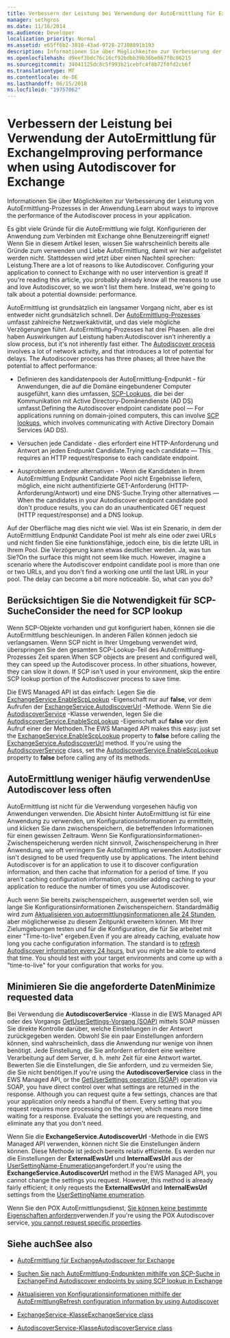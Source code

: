 ```yaml
---
title: Verbessern der Leistung bei Verwendung der AutoErmittlung für Exchange
manager: sethgros
ms.date: 11/16/2014
ms.audience: Developer
localization_priority: Normal
ms.assetid: e65ff6b2-3810-43ad-9728-27308891b193
description: Informationen Sie über Möglichkeiten zur Verbesserung der Leistung von AutoErmittlung-Prozesses in der Anwendung.
ms.openlocfilehash: d9eef3bdc76c16cf92bdbb39b36be067f0c06215
ms.sourcegitcommit: 34041125dc8c5f993b21cebfc4f8b72f0fd2cb6f
ms.translationtype: MT
ms.contentlocale: de-DE
ms.lasthandoff: 06/15/2018
ms.locfileid: "19757062"
---
```

# <a name="improving-performance-when-using-autodiscover-for-exchange"></a><span data-ttu-id="28360-103">Verbessern der Leistung bei Verwendung der AutoErmittlung für Exchange</span><span class="sxs-lookup"><span data-stu-id="28360-103">Improving performance when using Autodiscover for Exchange</span></span>

<span data-ttu-id="28360-104">Informationen Sie über Möglichkeiten zur Verbesserung der Leistung von AutoErmittlung-Prozesses in der Anwendung.</span><span class="sxs-lookup"><span data-stu-id="28360-104">Learn about ways to improve the performance of the Autodiscover process in your application.</span></span>
  
<span data-ttu-id="28360-p101">Es gibt viele Gründe für die AutoErmittlung wie folgt. Konfigurieren der Anwendung zum Verbinden mit Exchange ohne Benutzereingriff eignet! Wenn Sie in diesem Artikel lesen, wissen Sie wahrscheinlich bereits alle Gründe zum verwenden und Liebe AutoErmittlung, damit wir hier aufgelistet werden nicht. Stattdessen wird jetzt über einen Nachteil sprechen: Leistung.</span><span class="sxs-lookup"><span data-stu-id="28360-p101">There are a lot of reasons to like Autodiscover. Configuring your application to connect to Exchange with no user intervention is great! If you're reading this article, you probably already know all the reasons to use and love Autodiscover, so we won't list them here. Instead, we're going to talk about a potential downside: performance.</span></span>
  
<span data-ttu-id="28360-p102">AutoErmittlung ist grundsätzlich ein langsamer Vorgang nicht, aber es ist entweder nicht grundsätzlich schnell. Der [AutoErmittlung-Prozesses](autodiscover-for-exchange.md) umfasst zahlreiche Netzwerkaktivität, und das viele mögliche Verzögerungen führt. AutoErmittlung-Prozesses hat drei Phasen. alle drei haben Auswirkungen auf Leistung haben:</span><span class="sxs-lookup"><span data-stu-id="28360-p102">Autodiscover isn't inherently a slow process, but it's not inherently fast either. The [Autodiscover process](autodiscover-for-exchange.md) involves a lot of network activity, and that introduces a lot of potential for delays. The Autodiscover process has three phases; all three have the potential to affect performance:</span></span> 
  
- <span data-ttu-id="28360-112">Definieren des kandidatenpools der AutoErmittlung-Endpunkt - für Anwendungen, die auf die Domäne eingebundener Computer ausgeführt, kann dies umfassen, [SCP-Lookups](how-to-find-autodiscover-endpoints-by-using-scp-lookup-in-exchange.md), die bei der Kommunikation mit Active Directory-Domänendienste (AD DS) umfasst.</span><span class="sxs-lookup"><span data-stu-id="28360-112">Defining the Autodiscover endpoint candidate pool — For applications running on domain-joined computers, this can involve [SCP lookups](how-to-find-autodiscover-endpoints-by-using-scp-lookup-in-exchange.md), which involves communicating with Active Directory Domain Services (AD DS).</span></span>
    
- <span data-ttu-id="28360-113">Versuchen jede Candidate - dies erfordert eine HTTP-Anforderung und Antwort an jeden Endpunkt Candidate.</span><span class="sxs-lookup"><span data-stu-id="28360-113">Trying each candidate — This requires an HTTP request/response to each candidate endpoint.</span></span>
    
- <span data-ttu-id="28360-114">Ausprobieren anderer alternativen - Wenn die Kandidaten in Ihrem AutoErmittlung Endpunkt Candidate Pool nicht Ergebnisse liefern, möglich, eine nicht authentifizierte GET-Anforderung (HTTP-Anforderung/Antwort) und eine DNS-Suche.</span><span class="sxs-lookup"><span data-stu-id="28360-114">Trying other alternatives — When the candidates in your Autodiscover endpoint candidate pool don't produce results, you can do an unauthenticated GET request (HTTP request/response) and a DNS lookup.</span></span>
    
<span data-ttu-id="28360-p103">Auf der Oberfläche mag dies nicht wie viel. Was ist ein Szenario, in dem der AutoErmittlung Endpunkt Candidate Pool ist mehr als eine oder zwei URLs und nicht finden Sie eine funktionsfähige, jedoch eine, bis die letzte URL in Ihrem Pool. Die Verzögerung kann etwas deutlicher werden. Ja, was tun Sie?</span><span class="sxs-lookup"><span data-stu-id="28360-p103">On the surface this might not seem like much. However, imagine a scenario where the Autodiscover endpoint candidate pool is more than one or two URLs, and you don't find a working one until the last URL in your pool. The delay can become a bit more noticeable. So, what can you do?</span></span>
  
## <a name="consider-the-need-for-scp-lookup"></a><span data-ttu-id="28360-119">Berücksichtigen Sie die Notwendigkeit für SCP-Suche</span><span class="sxs-lookup"><span data-stu-id="28360-119">Consider the need for SCP lookup</span></span>

<span data-ttu-id="28360-p104">Wenn SCP-Objekte vorhanden und gut konfiguriert haben, können sie die AutoErmittlung beschleunigen. In anderen Fällen können jedoch sie verlangsamen. Wenn SCP nicht in Ihrer Umgebung verwendet wird, überspringen Sie den gesamten SCP-Lookup-Teil des AutoErmittlung-Prozesses Zeit sparen.</span><span class="sxs-lookup"><span data-stu-id="28360-p104">When SCP objects are present and configured well, they can speed up the Autodiscover process. In other situations, however, they can slow it down. If SCP isn't used in your environment, skip the entire SCP lookup portion of the Autodiscover process to save time.</span></span>
  
<span data-ttu-id="28360-p105">Die EWS Managed API ist das einfach: Legen Sie die [ExchangeService.EnableScpLookup](http://msdn.microsoft.com/en-us/library/microsoft.exchange.webservices.data.exchangeservice.enablescplookup%28v=exchg.80%29.aspx) -Eigenschaft nur auf **false**, vor dem Aufrufen der [ExchangeService.AutodiscoverUrl](http://msdn.microsoft.com/en-us/library/microsoft.exchange.webservices.data.exchangeservice.autodiscoverurl%28v=exchg.80%29.aspx) -Methode. Wenn Sie die [AutodiscoverService](http://msdn.microsoft.com/en-us/library/microsoft.exchange.webservices.autodiscover.autodiscoverservice%28v=exchg.80%29.aspx) -Klasse verwenden, legen Sie die [AutodiscoverService.EnableScpLookup](http://msdn.microsoft.com/en-us/library/microsoft.exchange.webservices.autodiscover.autodiscoverservice.enablescplookup%28v=exchg.80%29.aspx) -Eigenschaft auf **false** vor dem Aufruf einer der Methoden.</span><span class="sxs-lookup"><span data-stu-id="28360-p105">The EWS Managed API makes this easy: just set the [ExchangeService.EnableScpLookup](http://msdn.microsoft.com/en-us/library/microsoft.exchange.webservices.data.exchangeservice.enablescplookup%28v=exchg.80%29.aspx) property to **false** before calling the [ExchangeService.AutodiscoverUrl](http://msdn.microsoft.com/en-us/library/microsoft.exchange.webservices.data.exchangeservice.autodiscoverurl%28v=exchg.80%29.aspx) method. If you're using the [AutodiscoverService](http://msdn.microsoft.com/en-us/library/microsoft.exchange.webservices.autodiscover.autodiscoverservice%28v=exchg.80%29.aspx) class, set the [AutodiscoverService.EnableScpLookup](http://msdn.microsoft.com/en-us/library/microsoft.exchange.webservices.autodiscover.autodiscoverservice.enablescplookup%28v=exchg.80%29.aspx) property to **false** before calling any of its methods.</span></span> 
  
## <a name="use-autodiscover-less-often"></a><span data-ttu-id="28360-125">AutoErmittlung weniger häufig verwenden</span><span class="sxs-lookup"><span data-stu-id="28360-125">Use Autodiscover less often</span></span>

<span data-ttu-id="28360-p106">AutoErmittlung ist nicht für die Verwendung vorgesehen häufig von Anwendungen verwenden. Die Absicht hinter AutoErmittlung ist für eine Anwendung zu verwenden, um Konfigurationsinformationen zu ermitteln, und klicken Sie dann zwischenspeichern, die betreffenden Informationen für einen gewissen Zeitraum. Wenn Sie Konfigurationsinformationen-Zwischenspeicherung werden nicht sinnvoll, Zwischenspeicherung in Ihrer Anwendung, wie oft verringern Sie AutoErmittlung verwenden.</span><span class="sxs-lookup"><span data-stu-id="28360-p106">Autodiscover isn't designed to be used frequently use by applications. The intent behind Autodiscover is for an application to use it to discover configuration information, and then cache that information for a period of time. If you aren't caching configuration information, consider adding caching to your application to reduce the number of times you use Autodiscover.</span></span>
  
<span data-ttu-id="28360-p107">Auch wenn Sie bereits zwischenspeichern, ausgewertet werden soll, wie lange Sie Konfigurationsinformationen Zwischenspeichern. Standardmäßig wird zum [Aktualisieren von autoermittlungsinformationen alle 24 Stunden](how-to-refresh-configuration-information-by-using-autodiscover.md), aber möglicherweise zu diesem Zeitpunkt erweitern können. Mit Ihrer Zielumgebungen testen und für die Konfiguration, die für Sie arbeitet mit einer "Time-to-live" ergeben.</span><span class="sxs-lookup"><span data-stu-id="28360-p107">Even if you are already caching, evaluate how long you cache configuration information. The standard is to [refresh Autodiscover information every 24 hours](how-to-refresh-configuration-information-by-using-autodiscover.md), but you might be able to extend that time. You should test with your target environments and come up with a "time-to-live" for your configuration that works for you.</span></span>
  
## <a name="minimize-requested-data"></a><span data-ttu-id="28360-132">Minimieren Sie die angeforderte Daten</span><span class="sxs-lookup"><span data-stu-id="28360-132">Minimize requested data</span></span>

<span data-ttu-id="28360-p108">Bei Verwendung die **AutodiscoverService** -Klasse in die EWS Managed API oder des Vorgangs [GetUserSettings-Vorgang (SOAP)](http://msdn.microsoft.com/library/758d965c-ef63-4de4-9120-e293abf14ff8%28Office.15%29.aspx) mittels SOAP müssen Sie direkte Kontrolle darüber, welche Einstellungen in der Antwort zurückgegeben werden. Obwohl Sie ein paar Einstellungen anfordern können, sind wahrscheinlich, dass die Anwendung nur wenige von ihnen benötigt. Jede Einstellung, die Sie anfordern erfordert eine weitere Verarbeitung auf dem Server, d. h. mehr Zeit für eine Antwort wartet. Bewerten Sie die Einstellungen, die Sie anfordern, und zu vermeiden Sie, die Sie nicht benötigen.</span><span class="sxs-lookup"><span data-stu-id="28360-p108">If you're using the **AutodiscoverService** class in the EWS Managed API, or the [GetUserSettings operation (SOAP)](http://msdn.microsoft.com/library/758d965c-ef63-4de4-9120-e293abf14ff8%28Office.15%29.aspx) operation via SOAP, you have direct control over what settings are returned in the response. Although you can request quite a few settings, chances are that your application only needs a handful of them. Every setting that you request requires more processing on the server, which means more time waiting for a response. Evaluate the settings you are requesting, and eliminate any that you don't need.</span></span> 
  
<span data-ttu-id="28360-p109">Wenn Sie die **ExchangeService.AutodiscoverUrl** -Methode in die EWS Managed API verwenden, können nicht Sie die Einstellungen ändern können. Diese Methode ist jedoch bereits relativ effiziente. Es werden nur die Einstellungen der **ExternalEwsUrl** und **InternalEwsUrl** aus der [UserSettingName-Enumeration](http://msdn.microsoft.com/en-us/library/microsoft.exchange.webservices.autodiscover.usersettingname%28v=exchg.80%29.aspx)angefordert.</span><span class="sxs-lookup"><span data-stu-id="28360-p109">If you're using the **ExchangeService.AutodiscoverUrl** method in the EWS Managed API, you cannot change the settings you request. However, this method is already fairly efficient; it only requests the **ExternalEwsUrl** and **InternalEwsUrl** settings from the [UserSettingName enumeration](http://msdn.microsoft.com/en-us/library/microsoft.exchange.webservices.autodiscover.usersettingname%28v=exchg.80%29.aspx).</span></span>
  
<span data-ttu-id="28360-139">Wenn Sie den POX AutoErmittlungsdienst, [Sie können keine bestimmte Eigenschaften anfordern](autodiscover-for-exchange.md#bk_Options)verwenden.</span><span class="sxs-lookup"><span data-stu-id="28360-139">If you're using the POX Autodiscover service, [you cannot request specific properties](autodiscover-for-exchange.md#bk_Options).</span></span>
  
## <a name="see-also"></a><span data-ttu-id="28360-140">Siehe auch</span><span class="sxs-lookup"><span data-stu-id="28360-140">See also</span></span>


- [<span data-ttu-id="28360-141">AutoErmittlung für Exchange</span><span class="sxs-lookup"><span data-stu-id="28360-141">Autodiscover for Exchange</span></span>](autodiscover-for-exchange.md)
    
- [<span data-ttu-id="28360-142">Suchen Sie nach AutoErmittlung-Endpunkten mithilfe von SCP-Suche in Exchange</span><span class="sxs-lookup"><span data-stu-id="28360-142">Find Autodiscover endpoints by using SCP lookup in Exchange</span></span>](how-to-find-autodiscover-endpoints-by-using-scp-lookup-in-exchange.md)
    
- [<span data-ttu-id="28360-143">Aktualisieren von Konfigurationsinformationen mithilfe der AutoErmittlung</span><span class="sxs-lookup"><span data-stu-id="28360-143">Refresh configuration information by using Autodiscover</span></span>](how-to-refresh-configuration-information-by-using-autodiscover.md)
    
- [<span data-ttu-id="28360-144">ExchangeService-Klasse</span><span class="sxs-lookup"><span data-stu-id="28360-144">ExchangeService class</span></span>](http://msdn.microsoft.com/en-us/library/microsoft.exchange.webservices.data.exchangeservice%28v=exchg.80%29.aspx)
    
- [<span data-ttu-id="28360-145">AutodiscoverService-Klasse</span><span class="sxs-lookup"><span data-stu-id="28360-145">AutodiscoverService class</span></span>](http://msdn.microsoft.com/en-us/library/microsoft.exchange.webservices.autodiscover.autodiscoverservice%28v=exchg.80%29.aspx)
    

